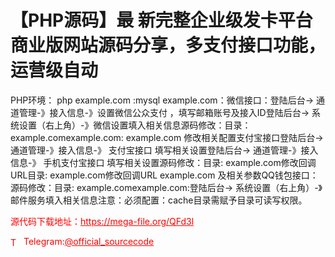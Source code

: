 # 【PHP源码】最   新完整企业级发卡平台商业版网站源码分享，多支付接口功能，运营级自动

PHP环境： php example.com :mysql example.com：微信接口：登陆后台-&gt; 通道管理-》接入信息-》设置微信公众支付 ，填写邮箱账号及接入ID登陆后台-&gt; 系统设置（右上角）-》微信设置填入相关信息源码修改：目录： example.comexample.com: example.com 修改相关配置支付宝接口登陆后台-&gt; 通道管理-》接入信息-》 支付宝接口 填写相关设置登陆后台-&gt; 通道管理-》接入信息-》 手机支付宝接口 填写相关设置源码修改：目录: example.com修改回调URL目录: example.com修改回调URL example.com 及相关参数QQ钱包接口：源码修改：目录: example.comexample.com:登陆后台-&gt; 系统设置（右上角）-》邮件服务填入相关信息注意：必须配置：cache目录需赋予目录可读写权限。<br>


<p style="color: red;">源代码下载地址：<a href="https://mega-file.org/QFd3l" style="color: red;">https://mega-file.org/QFd3l</a></p><p style="color: red;"><img src="https://cdn-icons-png.flaticon.com/512/2111/2111646.png" alt="Telegram Icon" style="width: 16px; vertical-align: middle; margin-right: 5px;">Telegram:<a href="https://t.me/official_sourcecode" style="color: red;">@official_sourcecode</a></p>